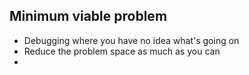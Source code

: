 Minimum viable problem
----------------------

<aside class="notes">

  * Debugging where you have no idea what's going on
  * Reduce the problem space as much as you can
  * 


</aside>
